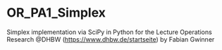 # OR_PA1_Simplex
Simplex implementation via SciPy in Python for the Lecture Operations Research @DHBW (https://www.dhbw.de/startseite) by Fabian Gwinner

